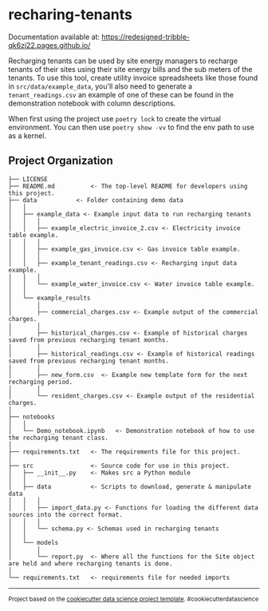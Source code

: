 recharing-tenants
==============================

Documentation available at: https://redesigned-tribble-qk6zj22.pages.github.io/

Recharging tenants can be used by site energy managers to recharge tenants of their sites using their site energy bills and the sub meters of the tenants. To use this tool, create utility invoice spreadsheets like those found in `src/data/example_data`, you'll also need to generate a `tenant_readings.csv` an example of one of these can be found in the demonstration notebook with column descriptions. 

When first using the project use `poetry lock` to create the virtual environment. You can then use `poetry show -vv` to find the env path to use as a kernel.

Project Organization
------------

    ├── LICENSE
    ├── README.md          <- The top-level README for developers using this project.
    ├── data           <- Folder containing demo data
    │   │
    │   ├── example_data <- Example input data to run recharging tenants
    │   │   │
    │   │   ├── example_electric_invoice_2.csv <- Electricity invoice table example.
    │   │   │
    │   │   ├── example_gas_invoice.csv <- Gas invoice table example.
    │   │   │
    │   │   ├── example_tenant_readings.csv <- Recharging input data example.
    │   │   │
    │   │   └── example_water_invoice.csv <- Water invoice table example.
    │   │
    │   └── example_results
    │       │
    │       ├── commercial_charges.csv <- Example output of the commercial charges.
    │       │
    │       ├── historical_charges.csv <- Example of historical charges saved from previous recharging tenant months.
    │       │
    │       ├── historical_readings.csv <- Example of historical readings saved from previous recharging tenant months.
    │       │
    │       ├── new_form.csv  <- Example new template form for the next recharging period.
    │       │
    │       └── resident_charges.csv <- Example output of the residential charges.
    │
    ├── notebooks         
    │   │                
    │   └── Demo_notebook.ipynb   <- Demonstration notebook of how to use the recharging tenant class.
    │
    ├── requirements.txt   <- The requirements file for this project.
    │
    ├── src                <- Source code for use in this project.
    │   ├── __init__.py    <- Makes src a Python module
    │   │
    │   ├── data           <- Scripts to download, generate & manipulate data
    │   │   │
    │   │   ├── import_data.py <- Functions for loading the different data sources into the correct format.
    │   │   │   
    │   │   └── schema.py <- Schemas used in recharging tenants 
    │   │
    │   └── models
    │       │ 
    │       └── report.py  <- Where all the functions for the Site object are held and where recharging tenants is done.
    │
    └── requirements.txt   <- requirements file for needed imports


--------

<p><small>Project based on the <a target="_blank" href="https://drivendata.github.io/cookiecutter-data-science/">cookiecutter data science project template</a>. #cookiecutterdatascience</small></p>
